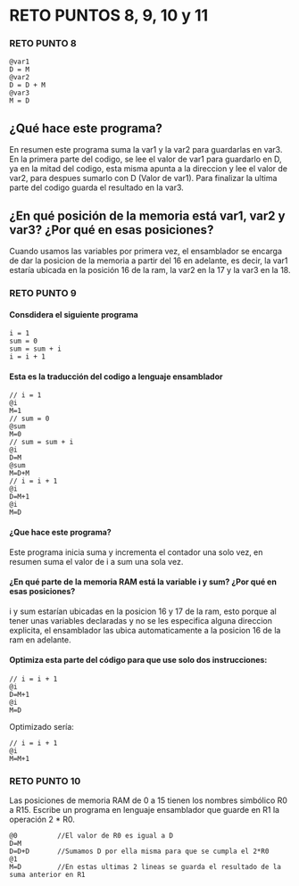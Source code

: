 # RETO PUNTOS 8, 9, 10 y 11

### RETO PUNTO 8
```
@var1
D = M
@var2
D = D + M
@var3
M = D
```

## ¿Qué hace este programa?
En resumen este programa suma la var1 y la var2 para guardarlas en var3. En la primera parte del codigo, se lee el valor de var1 para guardarlo en D,
ya en la mitad del codigo, esta misma apunta a la direccion y lee el valor de var2, para despues sumarlo con D (Valor de var1). Para finalizar
la ultima parte del codigo guarda el resultado en la var3.

## ¿En qué posición de la memoria está var1, var2 y var3? ¿Por qué en esas posiciones?
Cuando usamos las variables por primera vez, el ensamblador se encarga de dar la posicion de la memoria a partir del 16 en adelante, es decir, la var1
estaría ubicada en la posición 16 de la ram, la var2 en la 17 y la var3 en la 18.

### RETO PUNTO 9

#### Consdidera el siguiente programa

```
i = 1
sum = 0
sum = sum + i
i = i + 1
```
#### Esta es la traducción del codigo a lenguaje ensamblador

```
// i = 1
@i
M=1
// sum = 0
@sum
M=0
// sum = sum + i
@i
D=M
@sum
M=D+M
// i = i + 1
@i
D=M+1
@i
M=D
````
#### ¿Que hace este programa?
Este programa inicia suma y incrementa el contador una solo vez, en resumen suma el valor de i a sum
una sola vez.
#### ¿En qué parte de la memoria RAM está la variable i y sum? ¿Por qué en esas posiciones?
i y sum estarían ubicadas en la posicion 16 y 17 de la ram, esto porque al tener unas variables declaradas y
no se les especifica alguna direccion explicita, el ensamblador las ubica automaticamente a la posicion 16 de
la ram en adelante.
#### Optimiza esta parte del código para que use solo dos instrucciones:
```
// i = i + 1
@i
D=M+1
@i
M=D
```
Optimizado sería:
````
// i = i + 1
@i
M=M+1
````

### RETO PUNTO 10
Las posiciones de memoria RAM de 0 a 15 tienen los nombres simbólico R0 a R15. Escribe un programa en lenguaje ensamblador que guarde en R1 la operación 2 * R0.
````
@0          //El valor de R0 es igual a D
D=M
D=D+D       //Sumamos D por ella misma para que se cumpla el 2*R0
@1  
M=D         //En estas ultimas 2 lineas se guarda el resultado de la suma anterior en R1
````
